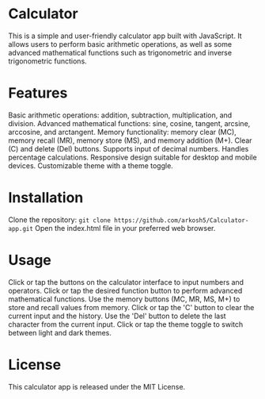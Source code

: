 # Calculator
This is a simple and user-friendly calculator app built with JavaScript. It allows users to perform basic arithmetic operations, as well as some advanced mathematical functions such as trigonometric and inverse trigonometric functions.

# Features
Basic arithmetic operations: addition, subtraction, multiplication, and division.
Advanced mathematical functions: sine, cosine, tangent, arcsine, arccosine, and arctangent.
Memory functionality: memory clear (MC), memory recall (MR), memory store (MS), and memory addition (M+).
Clear (C) and delete (Del) buttons.
Supports input of decimal numbers.
Handles percentage calculations.
Responsive design suitable for desktop and mobile devices.
Customizable theme with a theme toggle.
# Installation
Clone the repository:
```git clone https://github.com/arkosh5/Calculator-app.git```
Open the index.html file in your preferred web browser.
# Usage
Click or tap the buttons on the calculator interface to input numbers and operators.
Click or tap the desired function button to perform advanced mathematical functions.
Use the memory buttons (MC, MR, MS, M+) to store and recall values from memory.
Click or tap the 'C' button to clear the current input and the history.
Use the 'Del' button to delete the last character from the current input.
Click or tap the theme toggle to switch between light and dark themes.

# License
This calculator app is released under the MIT License.
